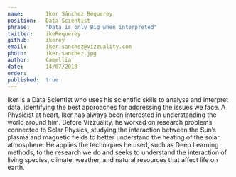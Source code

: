 ```yaml
---
name:       Iker Sánchez Requerey
position:   Data Scientist
phrase:     "Data is only Big when interpreted"
twitter:    ikeRequerey
github:		ikerey
email:      iker.sanchez@vizzuality.com
photo:      iker-sanchez.jpg
author:     Camellia
date:       14/07/2018
order:      
published:  true
---
```

Iker is a Data Scientist who uses his scientific skills to analyse and interpret data, identifying the best approaches for addressing the issues we face. A Physicist at heart, Iker has always been interested in understanding the world around him. Before Vizzuality, he worked on research problems connected to Solar Physics, studying the interaction between the Sun’s plasma and magnetic fields to better understand the heating of the solar atmosphere. He applies the techniques he used, such as Deep Learning methods, to the research we do and seeks to understand the interaction of living species, climate, weather, and natural resources that affect life on earth. 
